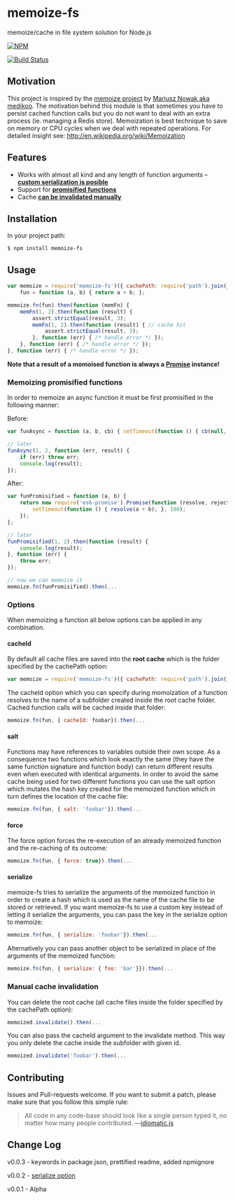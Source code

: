 # memoize-fs

memoize/cache in file system solution for Node.js

[![NPM](https://nodei.co/npm/memoize-fs.png)](https://nodei.co/npm/memoize-fs/)

[![Build Status](https://api.travis-ci.org/borisdiakur/memoize-fs.png?branch=master)](https://travis-ci.org/borisdiakur/memoize-fs)

## Motivation
This project is inspired by the [memoize project](https://github.com/medikoo/memoize) by [Mariusz Nowak aka medikoo](https://github.com/medikoo).
The motivation behind this module is that sometimes you have to persist cached function calls but you do not want to deal with an extra process (ie. managing a Redis store).
Memoization is best technique to save on memory or CPU cycles when we deal with repeated operations. For detailed insight see: http://en.wikipedia.org/wiki/Memoization

## Features

* Works with almost all kind and any length of function arguments – [__custom serialization is posible__](#serialize)
* Support for [__promisified functions__](#memoizing-promisified-functions)
* Cache [__can be invalidated manually__](#manual-cache-invalidation)

## Installation

In your project path:

	$ npm install memoize-fs

## Usage

```javascript
var memoize = require('memoize-fs')({ cachePath: require('path').join(__dirname, '../../cache' }),
    fun = function (a, b) { return a + b; };

memoize.fn(fun).then(function (memFn) {
    memFn(1, 2).then(function (result) {
        assert.strictEqual(result, 3);
        memFn(1, 2).then(function (result) { // cache hit
            assert.strictEqual(result, 3);
        }, function (err) { /* handle error */ });
    }, function (err) { /* handle error */ });
}, function (err) { /* handle error */ });
```

__Note that a result of a momoised function is always a [Promise](http://www.html5rocks.com/en/tutorials/es6/promises/) instance!__

### Memoizing promisified functions

In order to memoize an async function it must be first promisified in the following manner:

Before:
```javascript
var funAsync = function (a, b, cb) { setTimeout(function () { cb(null, a + b); }, 100); };

// later
funAsync(1, 2, function (err, result) {
    if (err) throw err;
    console.log(result);
});
```

After:
```javascript
var funPromisified = function (a, b) {
    return new require('es6-promise').Promise(function (resolve, reject) {
        setTimeout(function () { resolve(a + b); }, 100);
    });
};

// later
funPromisified(1, 2).then(function (result) {
    console.log(result);
}, function (err) {
    throw err;
});

// now we can memoize it
memoize.fn(funPromisified).then(...
```

### Options

When memoizing a function all below options can be applied in any combination.

#### cacheId

By default all cache files are saved into the __root cache__ which is the folder specified by the cachePath option:

```javascript
var memoize = require('memoize-fs')({ cachePath: require('path').join(__dirname, '../../cache' });
```

The cacheId option which you can specify during momoization of a function resolves to the name of a subfolder created inside the root cache folder. Cached function calls will be cached inside that folder:

```javascript
memoize.fn(fun, { cacheId: foobar}).then(...
```

#### salt

Functions may have references to variables outside their own scope. As a consequence two functions which look exactly the same (they have the same function signature and function body) can return different results even when executed with identical arguments. In order to avoid the same cache being used for two different functions you can use the salt option which mutates the hash key created for the memoized function which in turn defines the location of the cache file:

```javascript
memoize.fn(fun, { salt: 'foobar'}).then(...
```

#### force

The force option forces the re-execution of an already memoized function and the re-caching of its outcome:

```javascript
memoize.fn(fun, { force: true}).then(...
```

#### serialize

memoize-fs tries to serialize the arguments of the memoized function in order to create a hash which is used as the name of the cache file to be stored or retrieved.
If you want memoize-fs to use a custom key instead of letting it serialize the arguments, you can pass the key in the serialize option to memoize:

```javascript
memoize.fn(fun, { serialize: 'foobar'}).then(...
```

Alternatively you can pass another object to be serialized in place of the arguments of the memoized function:

```javascript
memoize.fn(fun, { serialize: { foo: 'bar'}}).then(...
```

### Manual cache invalidation

You can delete the root cache (all cache files inside the folder specified by the cachePath option):

```javascript
memoized.invalidate().then(...
```

You can also pass the cacheId argument to the invalidate method. This way you only delete the cache inside the subfolder with given id.

```javascript
memoized.invalidate('foobar').then(...
```

## Contributing

Issues and Pull-requests welcome. If you want to submit a patch, please make sure that you follow this simple rule:

> All code in any code-base should look like a single person typed it, no matter how
many people contributed. —[idiomatic.js](https://github.com/rwldrn/idiomatic.js/)

## Change Log

v0.0.3 - keywords in package.json, prettified readme, added npmignore

v0.0.2 - [serialize option](#serialize)

v0.0.1 - Alpha
